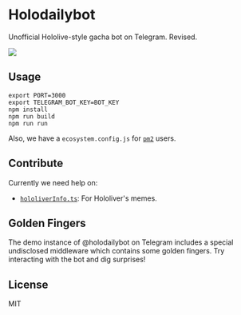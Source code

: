 # Holodailybot

Unofficial Hololive-style gacha bot on Telegram. Revised.

[![](https://img.shields.io/badge/Telegram-%40holodailybot-blue.svg)](https://t.me/holodailybot)

## Usage

```
export PORT=3000
export TELEGRAM_BOT_KEY=BOT_KEY
npm install
npm run build
npm run run
```

Also, we have a `ecosystem.config.js` for [`pm2`](https://pm2.io) users.

## Contribute

Currently we need help on:

* [`hololiverInfo.ts`](https://github.com/suisei-cn/holodailybot/blob/master/src/hololiverInfo.ts): For Hololiver's memes.

## Golden Fingers

The demo instance of @holodailybot on Telegram includes a special undisclosed middleware which contains some golden fingers. Try interacting with the bot and dig surprises!

## License

MIT
